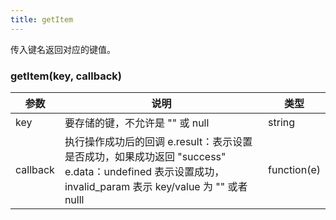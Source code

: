 ```yaml
---
title: getItem
---
```


传入键名返回对应的键值。

### getItem(key, callback)

| 参数 | 说明 | 类型 |
| --  | -- | -- |
| key | 要存储的键，不允许是 "" 或 null | string
| callback | 执行操作成功后的回调 e.result：表示设置是否成功，如果成功返回 "success"  e.data：undefined 表示设置成功，invalid_param 表示 key/value 为 "" 或者 nulll | function(e) |